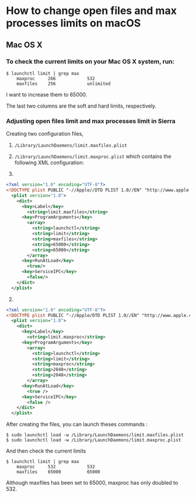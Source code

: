 # How to change open files and max processes limits on macOS

## Mac OS X

### To check the current limits on your Mac OS X system, run:
```shell
$ launchctl limit | grep max
	maxproc     266            532
	maxfiles    256            unlimited
```
I want to increase them to 65000.

The last two columns are the soft and hard limits, respectively.

### Adjusting open files limit and max processes limit in Sierra

Creating two configuration files,
1) `/Library/LaunchDaemons/limit.maxfiles.plist`
2) `/Library/LaunchDaemons/limit.maxproc.plist`
which contains the following XML configuration:

1)
```xml
<?xml version="1.0" encoding="UTF-8"?>
<!DOCTYPE plist PUBLIC "-//Apple//DTD PLIST 1.0//EN" "http://www.apple.com/DTDs/PropertyList-1.0.dtd">
  <plist version="1.0">
    <dict>
      <key>Label</key>
        <string>limit.maxfiles</string>
      <key>ProgramArguments</key>
        <array>
          <string>launchctl</string>
          <string>limit</string>
          <string>maxfiles</string>
          <string>65000</string>
          <string>65000</string>
        </array>
      <key>RunAtLoad</key>
        <true/>
      <key>ServiceIPC</key>
        <false/>
    </dict>
  </plist>
```
  
2)
```xml
<?xml version="1.0" encoding="UTF-8"?>
<!DOCTYPE plist PUBLIC "-//Apple/DTD PLIST 1.0//EN" "http://www.apple.com/DTDs/PropertyList-1.0.dtd">
  <plist version="1.0">
    <dict>
      <key>Label</key>
        <string>limit.maxproc</string>
      <key>ProgramArguments</key>
        <array>
          <string>launchctl</string>
          <string>limit</string>
          <string>maxproc</string>
          <string>2048</string>
          <string>2048</string>
        </array>
      <key>RunAtLoad</key>
        <true />
      <key>ServiceIPC</key>
        <false />
    </dict>
  </plist>
```

After creating the files, you can launch theses commands :

```shell
$ sudo launchctl load -w /Library/LaunchDaemons/limit.maxfiles.plist
$ sudo launchctl load -w /Library/LaunchDaemons/limit.maxproc.plist
```
And then check the current limits

```shell
$ launchctl limit | grep max
	maxproc     532            532
	maxfiles    65000          65000
```

Although maxfiles has been set to 65000, maxproc has only doubled to 532.
